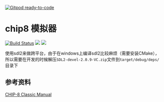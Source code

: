 [![Gitpod ready-to-code](https://img.shields.io/badge/Gitpod-ready--to--code-blue?logo=gitpod)](https://gitpod.io/#https://github.com/Lin-H/chip8)

# chip8 模拟器

[![Build Status](https://travis-ci.com/Lin-H/chip8.svg?branch=master)](https://travis-ci.com/Lin-H/chip8)
![](https://img.shields.io/github/repo-size/Lin-H/chip8)
![](https://img.shields.io/github/v/release/Lin-H/chip8?sort=semver)

使用sdl2来做跨平台，由于在windows上编译sdl2比较麻烦（需要安装CMake），所以需要在开发的时候解压`SDL2-devel-2.0.9-VC.zip`文件到`target/debug/deps/`目录下

## 参考资料

[CHIP-8 Classic Manual](https://storage.googleapis.com/wzukusers/user-34724694/documents/5c83d6a5aec8eZ0cT194/CHIP-8%20Classic%20Manual%20Rev%201.3.pdf)
